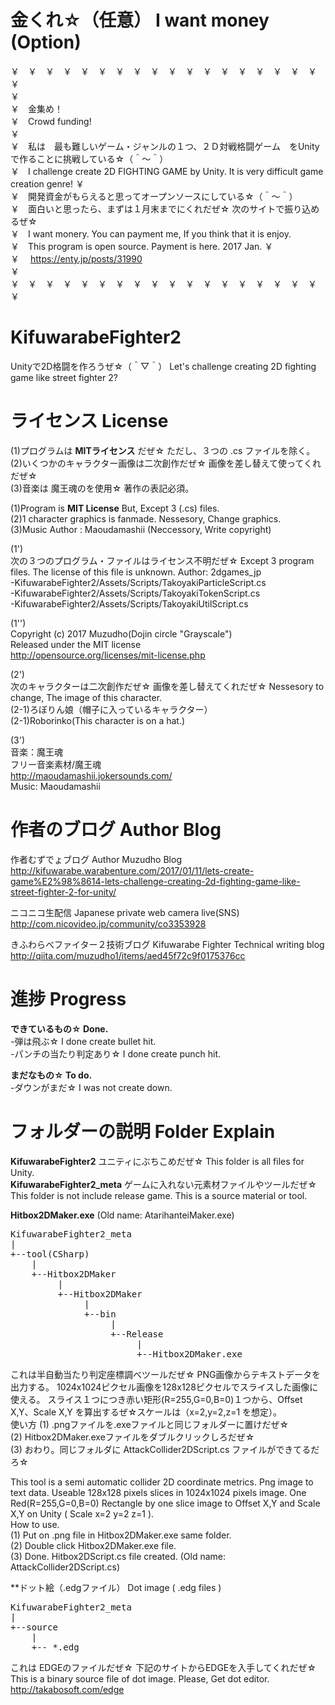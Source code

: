 金くれ☆（任意） I want money (Option)
======================================
￥　￥　￥　￥　￥　￥　￥　￥　￥　￥　￥　￥　￥　￥　￥　￥　￥　￥　￥  
￥　  
￥　金集め！  
￥　Crowd funding!  
￥　  
￥　私は　最も難しいゲーム・ジャンルの１つ、２Ｄ対戦格闘ゲーム　をUnityで作ることに挑戦している☆（＾～＾）  
￥　I challenge create 2D FIGHTING GAME by Unity. It is very difficult game creation genre!
￥　  
￥　開発資金がもらえると思ってオープンソースにしている☆（＾～＾）  
￥　面白いと思ったら、まずは１月末までにくれだぜ☆ 次のサイトで振り込めるぜ☆  
￥　I want monery. You can payment me, If you think that it is enjoy.  
￥　This program is open source. Payment is here.  2017 Jan.
￥　  
￥　 https://enty.jp/posts/31990  
￥　  
￥　￥　￥　￥　￥　￥　￥　￥　￥　￥　￥　￥　￥　￥　￥　￥　￥　￥　￥  

KifuwarabeFighter2
==================
Unityで2D格闘を作ろうぜ☆（＾▽＾）  Let's challenge creating 2D fighting game like street fighter 2?  

ライセンス License
==================
(1)プログラムは **MITライセンス** だぜ☆ ただし、３つの .cs ファイルを除く。  
(2)いくつかのキャラクター画像は二次創作だぜ☆ 画像を差し替えて使ってくれだぜ☆  
(3)音楽は 魔王魂のを使用☆  著作の表記必須。  

(1)Program is **MIT License** But, Except 3 (.cs) files.  
(2)1 character graphics is fanmade. Nessesory, Change graphics.  
(3)Music Author : Maoudamashii (Neccessory, Write copyright)  

(1')  
次の３つのプログラム・ファイルはライセンス不明だぜ☆ Except 3 program files. The license of this file is unknown. Author: 2dgames_jp  
-KifuwarabeFighter2/Assets/Scripts/TakoyakiParticleScript.cs  
-KifuwarabeFighter2/Assets/Scripts/TakoyakiTokenScript.cs  
-KifuwarabeFighter2/Assets/Scripts/TakoyakiUtilScript.cs  

(1'')  
Copyright (c) 2017 Muzudho(Dojin circle "Grayscale")  
Released under the MIT license  
http://opensource.org/licenses/mit-license.php  

(2')  
次のキャラクターは二次創作だぜ☆ 画像を差し替えてくれだぜ☆  Nessesory to change, The image of this character.  
(2-1)ろぼりん娘（帽子に入っているキャラクター）  
(2-1)Roborinko(This character is on a hat.)  

(3')  
音楽：魔王魂  
フリー音楽素材/魔王魂  
http://maoudamashii.jokersounds.com/  
Music: Maoudamashii  

作者のブログ Author Blog
========================
作者むずでょブログ Author Muzudho Blog  
http://kifuwarabe.warabenture.com/2017/01/11/lets-create-game%E2%98%8614-lets-challenge-creating-2d-fighting-game-like-street-fighter-2-for-unity/  

ニコニコ生配信 Japanese private web camera live(SNS)  
http://com.nicovideo.jp/community/co3353928  

きふわらべファイター２技術ブログ Kifuwarabe Fighter Technical writing blog  
http://qiita.com/muzudho1/items/aed45f72c9f0175376cc  

進捗 Progress
=============
**できているもの☆ Done.**  
-弾は飛ぶ☆ I done create bullet hit.  
-パンチの当たり判定あり☆ I done create punch hit.  

**まだなもの☆ To do.**  
-ダウンがまだ☆ I was not create down.  

フォルダーの説明 Folder Explain
===============================
**KifuwarabeFighter2** ユニティにぶちこめだぜ☆ This folder is all files for Unity.  
**KifuwarabeFighter2_meta** ゲームに入れない元素材ファイルやツールだぜ☆ This folder is not include release game. This is a source material or tool.  

**Hitbox2DMaker.exe**  (Old name: AtarihanteiMaker.exe)

<pre>
KifuwarabeFighter2_meta
|
+--tool(CSharp)
    |
    +--Hitbox2DMaker
         |
         +--Hitbox2DMaker
              |
              +--bin
                   |
                   +--Release
                        |
                        +--Hitbox2DMaker.exe
</pre>

これは半自動当たり判定座標調べツールだぜ☆ PNG画像からテキストデータを出力する。 1024x1024ピクセル画像を128x128ピクセルでスライスした画像に使える。 スライス１つにつき赤い矩形(R=255,G=0,B=0)１つから、Offset X,Y、Scale X,Y を算出するぜ☆スケールは（x=2,y=2,z=1 を想定）。  
使い方
(1) .pngファイルを.exeファイルと同じフォルダーに置けだぜ☆  
(2) Hitbox2DMaker.exeファイルをダブルクリックしろだぜ☆  
(3) おわり。同じフォルダに AttackCollider2DScript.cs ファイルができてるだろ☆  

This tool is a semi automatic collider 2D coordinate metrics. Png image to text data. Useable 128x128 pixels slices in 1024x1024 pixels image. One Red(R=255,G=0,B=0) Rectangle by one slice image to Offset X,Y and Scale X,Y on Unity ( Scale x=2 y=2 z=1 ).  
How to use.  
(1) Put on .png file in Hitbox2DMaker.exe same folder.  
(2) Double click Hitbox2DMaker.exe file.  
(3) Done. Hitbox2DScript.cs file created.  (Old name: AttackCollider2DScript.cs)

**ドット絵（.edgファイル） Dot image ( .edg files )  

<pre>
KifuwarabeFighter2_meta
|
+--source
    |
    +-- *.edg
</pre>

これは EDGEのファイルだぜ☆ 下記のサイトからEDGEを入手してくれだぜ☆  
This is a binary source file of dot image. Please, Get dot editor.  
http://takabosoft.com/edge  

